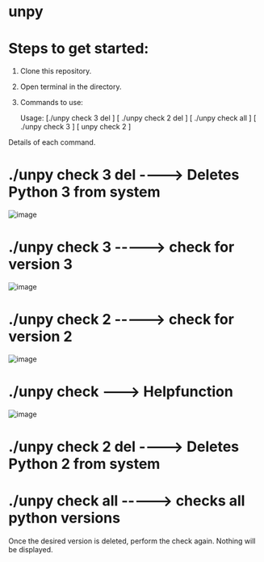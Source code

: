 # unpy

# Steps to get started:

1. Clone this repository.
2. Open terminal in the directory.
3. Commands to use:
    
    Usage: [./unpy check 3 del ] [ ./unpy check 2 del ] [ ./unpy check all ] [ ./unpy check 3 ] [ unpy check 2 ]
 

Details of each command.


# ./unpy check 3 del ----> Deletes Python 3 from system

![image](https://user-images.githubusercontent.com/61614061/97802939-c9a4d280-1c6c-11eb-9f28-4c561afe74bc.png)
 
# ./unpy check 3 -----> check for version 3 

![image](https://user-images.githubusercontent.com/61614061/97802806-f99fa600-1c6b-11eb-9e72-3c724fea0f65.png)

# ./unpy check 2 -----> check for version 2

![image](https://user-images.githubusercontent.com/61614061/97802911-b265e500-1c6c-11eb-93b0-67c50b55e8da.png)

# ./unpy check ---> Helpfunction 

![image](https://user-images.githubusercontent.com/61614061/97802718-767e5000-1c6b-11eb-8756-2c89f02b735e.png)

# ./unpy check 2 del ----> Deletes Python 2 from system

# ./unpy check all -----> checks all python versions

####
Once the desired version is deleted,
perform the check again.
  Nothing will be displayed.
